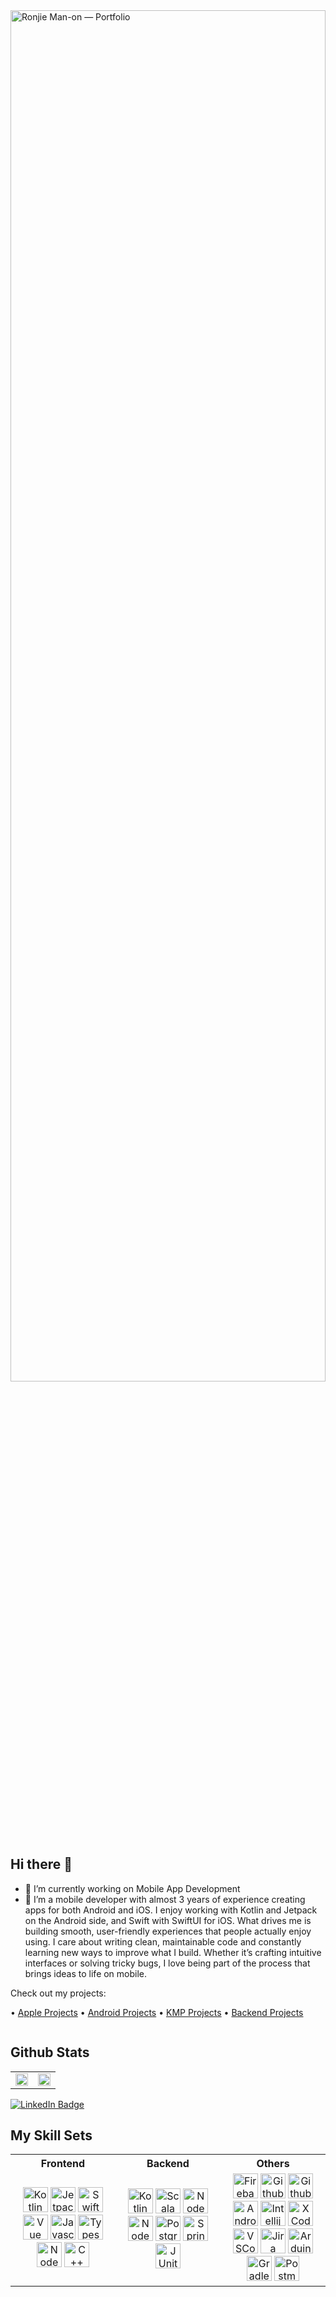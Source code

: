 <!-- Portfolio hero banner -->
<a href="https://portfolio-rdmanon.vercel.app" target="_blank">
  <img src="https://portfolio-rdmanon.vercel.app/og-image.png" alt="Ronjie Man-on — Portfolio" width="100%" height="75%" />
</a>

## Hi there 👋
- 🔭 I’m currently working on Mobile App Development
- 🌱 I’m a mobile developer with almost 3 years of experience creating apps for both Android and iOS. I enjoy working with Kotlin and Jetpack on the Android side, and Swift with SwiftUI for iOS. What drives me is building smooth, user-friendly experiences that people actually enjoy using. I care about writing clean, maintainable code and constantly learning new ways to improve what I build. Whether it’s crafting intuitive interfaces or solving tricky bugs, I love being part of the process that brings ideas to life on mobile.

Check out my projects:

• [Apple Projects](https://github.com/apple-dev-studio)
• [Android Projects](https://github.com/android-dev-studio)
• [KMP Projects](https://github.com/kmp-dev-studio)
• [Backend Projects](https://github.com/backend-dev-studio)

<!--
**itsmeRonjie/itsmeRonjie** is a ✨ _special_ ✨ repository because its `README.md` (this file) appears on your GitHub profile.

Here are some ideas to get you started:

- 👯 I’m looking to collaborate on ...
- 🤔 I’m looking for help with ...
- 💬 Ask me about ...
- 📫 How to reach me: ...
- 😄 Pronouns: ...
- ⚡ Fun fact: ...
-->


<img src="https://komarev.com/ghpvc/?username=itsmeRonjie&style=flat-square&color=blue" alt=""/>

## Github Stats
<table>
  <tr>
    <td>
      <img src="https://github-readme-stats.vercel.app/api?username=itsmeRonjie&theme=monokai&show_icons=true&hide_border=false&count_private=true" width="100%"/>
    </td>
    <td >
    <img src="https://github-readme-streak-stats.herokuapp.com/?user=itsmeRonjie&theme=monokai&hide_border=false" width="100%" />
    </td>
  </tr>
</table>

<div id="badges">
  <a href="https://www.linkedin.com/in/ronjiemanon">
    <img src="https://img.shields.io/badge/LinkedIn-blue?style=for-the-badge&logo=linkedin&logoColor=white" alt="LinkedIn Badge"/>
  </a>
</div>

## My Skill Sets
<table align="center" width="100%">
  <tr>
    <th width="33%">Frontend</th>
    <th width="33%">Backend</th>
    <th width="33%">Others</th>
  </tr>
  <tr>
  <td align="center" width="33.3%">
    <img src="https://cdn.jsdelivr.net/gh/devicons/devicon@latest/icons/kotlin/kotlin-original.svg" title="Kotlin" alt="Kotlin" width="40" height="40" />
    <img src="https://cdn.jsdelivr.net/gh/devicons/devicon@latest/icons/jetpackcompose/jetpackcompose-original.svg" title="JetpackCompose" alt="JetpackCompose" width="40" height="40" />
    <img src="https://cdn.jsdelivr.net/gh/devicons/devicon@latest/icons/swift/swift-original.svg" title="Swift" alt="Swift" width="40" height="40" />
    <img src="https://cdn.jsdelivr.net/gh/devicons/devicon@latest/icons/vuejs/vuejs-original.svg" title="Vue" alt="Vue" width="40" height="40" />
    <img src="https://cdn.jsdelivr.net/gh/devicons/devicon@latest/icons/javascript/javascript-original.svg" title="Javascript" alt="Javascript" width="40" height="40" />
    <img src="https://cdn.jsdelivr.net/gh/devicons/devicon@latest/icons/typescript/typescript-original.svg" title="Typescript" alt="Typescript" width="40" height="40" />
    <img src="https://cdn.jsdelivr.net/gh/devicons/devicon@latest/icons/nodejs/nodejs-original-wordmark.svg" title="NodeJS" alt="NodeJS" width="40" height="40" />
    <img src="https://cdn.jsdelivr.net/gh/devicons/devicon@latest/icons/cplusplus/cplusplus-original.svg" title="C++" alt="C++" width="40" height="40" />       
  </td>
  <td align="center" width="33.3%">
    <img src="https://cdn.jsdelivr.net/gh/devicons/devicon@latest/icons/kotlin/kotlin-original.svg" title="Kotlin" alt="Kotlin" width="40" height="40" />
    <img src="https://cdn.jsdelivr.net/gh/devicons/devicon@latest/icons/scala/scala-original.svg" title="Scala" alt="Scala" width="40" height="40" />
    <img src="https://cdn.jsdelivr.net/gh/devicons/devicon@latest/icons/nodejs/nodejs-original-wordmark.svg" title="NodeJS" alt="NodeJS" width="40" height="40" />
    <img src="https://cdn.jsdelivr.net/gh/devicons/devicon@latest/icons/java/java-original.svg" title="NodeJS" alt="NodeJS" width="40" height="40" />
    <img src="https://cdn.jsdelivr.net/gh/devicons/devicon@latest/icons/postgresql/postgresql-original.svg" title="PostgreSQL" alt="PostgreSQL" width="40" height="40" />
    <img src="https://cdn.jsdelivr.net/gh/devicons/devicon@latest/icons/spring/spring-original.svg" title="Spring" alt="Spring" width="40" height="40" />
    <img src="https://cdn.jsdelivr.net/gh/devicons/devicon@latest/icons/junit/junit-original-wordmark.svg" title="JUnit" alt="JUnit" width="40" height="40" />
  </td>
  <td align="center" width="33.3%">
    <img src="https://cdn.jsdelivr.net/gh/devicons/devicon@latest/icons/firebase/firebase-original.svg" title="Firebase" alt="Firebase" width="40" height="40" />
    <img src="https://cdn.jsdelivr.net/gh/devicons/devicon@latest/icons/github/github-original.svg" title="Github" alt="Github" width="40" height="40" />
    <img src="https://cdn.jsdelivr.net/gh/devicons/devicon@latest/icons/gitlab/gitlab-original.svg" title="Gitlab" alt="Github" width="40" height="40" />    
    <img src="https://cdn.jsdelivr.net/gh/devicons/devicon@latest/icons/androidstudio/androidstudio-original.svg" title="AndroidStudio" alt="AndroidStudio" width="40" height="40" />
    <img src="https://cdn.jsdelivr.net/gh/devicons/devicon@latest/icons/intellij/intellij-original.svg" title="Intellij" alt="Intellij" width="40" height="40" />
    <img src="https://cdn.jsdelivr.net/gh/devicons/devicon@latest/icons/xcode/xcode-original.svg" title="XCode" alt="XCode" width="40" height="40" />
    <img src="https://cdn.jsdelivr.net/gh/devicons/devicon@latest/icons/vscode/vscode-original.svg" title="VSCode" alt="VSCode" width="40" height="40" />
    <img src="https://cdn.jsdelivr.net/gh/devicons/devicon@latest/icons/jira/jira-original.svg" title="Jira" alt="Jira" width="40" height="40" />
    <img src="https://cdn.jsdelivr.net/gh/devicons/devicon@latest/icons/arduino/arduino-original.svg" title="Arduino" alt="Arduino" width="40" height="40" />
    <img src="https://cdn.jsdelivr.net/gh/devicons/devicon@latest/icons/gradle/gradle-original.svg" title="Gradle" alt="Gradle" width="40" height="40" />
    <img src="https://cdn.jsdelivr.net/gh/devicons/devicon@latest/icons/postman/postman-original.svg" title="Postman" alt="Postman" width="40" height="40" />                       
  </td>
</tr>
</table>



